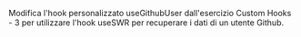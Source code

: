 Modifica l'hook personalizzato useGithubUser dall'esercizio Custom Hooks - 3 per utilizzare l'hook useSWR per recuperare i dati di un utente Github.
